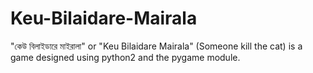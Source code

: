 # Keu-Bilaidare-Mairala
"কেউ বিলাইডারে মাইরালা" or "Keu Bilaidare Mairala" (Someone kill the cat) is a game designed using python2 and the pygame module.
